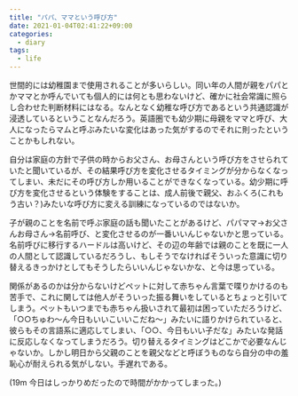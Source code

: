 ```yaml
---
title: "パパ、ママという呼び方"
date: 2021-01-04T02:41:22+09:00
categories:
  - diary
tags:
  - life
---
```


世間的には幼稚園まで使用されることが多いらしい。同い年の人間が親をパパとかママとか呼んでいても個人的には何とも思わないけど、確かに社会常識に照らし合わせた判断材料にはなる。なんとなく幼稚な呼び方であるという共通認識が浸透しているということなんだろう。英語圏でも幼少期に母親をママと呼び、大人になったらマムと呼ぶみたいな変化はあった気がするのでそれに則ったということかもしれない。

自分は家庭の方針で子供の時からお父さん、お母さんという呼び方をさせられていたと聞いているが、その結果呼び方を変化させるタイミングが分からなくなってしまい、未だにその呼び方しか用いることができなくなっている。幼少期に呼び方を変化させるという体験をすることは、成人前後で親父、おふくろ(これもう古い？)みたいな呼び方に変える訓練になっているのではないか。

子が親のことを名前で呼ぶ家庭の話も聞いたことがあるけど、パパママ→お父さんお母さん→名前呼び、と変化させるのが一番いいんじゃないかと思っている。名前呼びに移行するハードルは高いけど、その辺の年齢では親のことを既に一人の人間として認識しているだろうし、もしそうでなければそういった意識に切り替えるきっかけとしてもそうしたらいいんじゃないかな、と今は思っている。

関係があるのかは分からないけどペットに対して赤ちゃん言葉で喋りかけるのも苦手で、これに関しては他人がそういった振る舞いをしているとちょっと引いてしまう。ペットもいつまでも赤ちゃん扱いされて最初は困っていただろうけど、「○○ちゅわ～ん今日もいいこいいこだね～」みたいに語りかけられていると、彼らもその言語系に適応してしまい、「○○、今日もいい子だな」みたいな発話に反応しなくなってしまうだろう。切り替えるタイミングはどこかで必要なんじゃないか。しかし明日から父親のことを親父などと呼ぼうものなら自分の中の羞恥心が耐えられる気がしない。手遅れである。

(19m 今日はしっかりめだったので時間がかかってしまった。)
